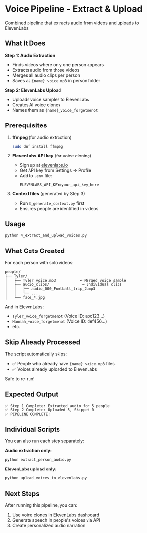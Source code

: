 # Voice Pipeline - Extract & Upload

Combined pipeline that extracts audio from videos and uploads to ElevenLabs.

## What It Does

**Step 1: Audio Extraction**
- Finds videos where only one person appears
- Extracts audio from those videos
- Merges all audio clips per person
- Saves as `{name}_voice.mp3` in person folder

**Step 2: ElevenLabs Upload**
- Uploads voice samples to ElevenLabs
- Creates AI voice clones
- Names them as `{name}_voice_forgetmenot`

## Prerequisites

1. **ffmpeg** (for audio extraction)
   ```bash
   sudo dnf install ffmpeg
   ```

2. **ElevenLabs API key** (for voice cloning)
   - Sign up at [elevenlabs.io](https://elevenlabs.io)
   - Get API key from Settings → Profile
   - Add to `.env` file:
     ```
     ELEVENLABS_API_KEY=your_api_key_here
     ```

3. **Context files** (generated by Step 3)
   - Run `3_generate_context.py` first
   - Ensures people are identified in videos

## Usage

```bash
python 4_extract_and_upload_voices.py
```

## What Gets Created

For each person with solo videos:

```
people/
├── Tyler/
│   ├── Tyler_voice.mp3           ← Merged voice sample
│   ├── audio_clips/               ← Individual clips
│   │   ├── audio_000_Football_trip_2.mp3
│   │   └── ...
│   └── face_*.jpg
```

And in ElevenLabs:
- `Tyler_voice_forgetmenot` (Voice ID: abc123...)
- `Hannah_voice_forgetmenot` (Voice ID: def456...)
- etc.

## Skip Already Processed

The script automatically skips:
- ✅ People who already have `{name}_voice.mp3` files
- ✅ Voices already uploaded to ElevenLabs

Safe to re-run!

## Expected Output

```
✅ Step 1 Complete: Extracted audio for 5 people
✅ Step 2 Complete: Uploaded 5, Skipped 0
✅ PIPELINE COMPLETE!
```

## Individual Scripts

You can also run each step separately:

**Audio extraction only:**
```bash
python extract_person_audio.py
```

**ElevenLabs upload only:**
```bash
python upload_voices_to_elevenlabs.py
```

## Next Steps

After running this pipeline, you can:
1. Use voice clones in ElevenLabs dashboard
2. Generate speech in people's voices via API
3. Create personalized audio narration
